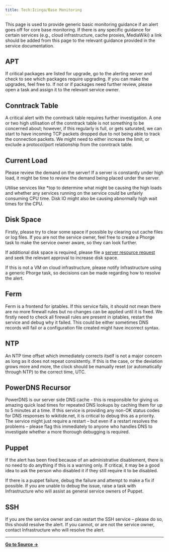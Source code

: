 ```yaml
---
title: Tech:Icinga/Base Monitoring
---
```


This page is used to provide generic basic monitoring guidance if an alert goes off for core base monitoring. If there is any specific guidance for certain services (e.g., cloud infrastructure, cache proxies, MediaWiki) a link should be added from this page to the relevant guidance provided in the service documentation.

## APT 

If critical packages are listed for upgrade, go to the alerting server and check to see which packages require upgrading. If you can make the upgrades, feel free to. If not or if packages need further review, please open a task and assign it to the relevant service owner.

## Conntrack Table 

A critical alert with the conntrack table requires further investigation. A one or two high utilisation of the conntrack table is not something to be concerned about; however, if this regularly is full, or gets saturated, we can start to have incoming TCP packets dropped due to not being able to track the connection packets. We might need to either increase the limit, or exclude a protocol/port relationship from the conntrack table.

## Current Load 

Please review the demand on the server! If a server is constantly under high load, it might be time to review the demand being placed under the server.

Utilise services like *top to determine what might be causing the high loads and whether any services running on the service could be unfairly consuming CPU time. Disk IO might also be causing abnormally high wait times for the CPU.

## Disk Space 

Firstly, please try to clear some space if possible by clearing out cache files or log files. If you are not the service owner, feel free to create a Phorge task to make the service owner aware, so they can look further.

If additional disk space is required, please file a [server resource request](https://meta.miraheze.org/wiki/phorge:maniphest/task/edit/form/16/) and seek the relevant approval to increase disk space.

If this is not a VM on cloud infrastructure, please notify Infrastructure using a generic Phorge task, so decisions can be made regarding how to resolve the alert.

## Ferm 

Ferm is a frontend for iptables. If this service fails, it should not mean there are no more firewall rules but no changes can be applied until it is fixed. We firstly need to check all firewall rules are present in iptables, restart the service and debug why it failed. This could be either sometimes DNS records will fail or a configuration file created might have incorrect syntax.

## NTP 

An NTP time offset which immediately corrects itself is not a major concern as long as it does not repeat consistently. If this is the case, or the deviation grows more and more, the clock should be manually reset (or automatically through NTP) to the correct time, UTC.

## PowerDNS Recursor 

PowerDNS is our server side DNS cache - this is responsible for giving us amazing quick load times for repeated DNS lookups by caching them for up to 5 minutes at a time. If this service is providing any non-OK status codes for DNS responses to wikitide.net, it is critical to debug this as a priority. The service might just require a restart – but even if a restart resolves the problems – please flag this immediately to anyone who handles DNS to investigate whether a more thorough debugging is required.

## Puppet 

If the alert has been fired because of an administrative disablement, there is no need to do anything if this is a warning only. If critical, it may be a good idea to ask the person who disabled it if they still require it to be disabled.

If there is a puppet failure, debug the failure and attempt to make a fix if possible. If you are unable to debug the issue, raise a task with Infrastructure who will assist as general service owners of Puppet.

## SSH 

If you are the service owner and can restart the SSH service – please do so, this should resolve the alert. If you cannot, or are not the service owner, contact Infrastructure who will resolve the alert.



----
**[Go to Source &rarr;](https://meta.miraheze.org/wiki/Tech:Icinga/Base_Monitoring)**